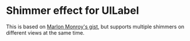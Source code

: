 # Shimmer effect for UILabel

This is based on [Marlon Monroy's gist](https://gist.github.com/Marlon-Monroy/af108545dec7e5cbf2612610d46c65c4), but supports multiple shimmers on different views at the same time.